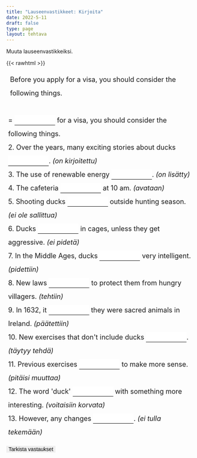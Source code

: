 ```yaml
---
title: "Lauseenvastikkeet: Kirjoita"
date: 2022-5-11
draft: false
type: page
layout: tehtava
---
```


Muuta lauseenvastikkeiksi.

{{< rawhtml >}}
<div class="tehtava">
<form autocomplete="off">
  <ol>
  
1. Before you apply for a visa, you should consider the following things.
<br>
= <li><input id="q1" type="text"/><span></span></li> for a visa, you should consider the following things.
<br>
2. Over the years, many exciting stories about ducks <li><input id="q2" type="text"/><span></span></li>. <i>(on kirjoitettu)</i>
<br>
3. The use of renewable energy <li><input id="q3" type="text"/><span></span></li>. <i>(on lisätty)</i>
<br>
4. The cafeteria <li><input id="q4" type="text"/></li> at 10 am. <i>(avataan)</i>
<br>
5. Shooting ducks <li><input id="q5" type="text"/></li> outside hunting season. <i>(ei ole sallittua)</i>
<br>6. Ducks <li><input id="q6" type="text"/></li> in cages, unless they get aggressive. <i>(ei pidetä)</i>
<br>7. In the Middle Ages, ducks <li><input id="q7" type="text"/></li> very intelligent. <i>(pidettiin)</i>
<br>8. New laws <li><input id="q8" type="text"/></li> to protect them from hungry villagers. <i>(tehtiin)</i>
<br>9. In 1632, it <li><input id="q9" type="text"/></li> they were sacred animals in Ireland. <i>(päätettiin)</i>
<br>10. New exercises that don't include ducks <li><input id="q10" type="text"/></li>. <i>(täytyy tehdä)</i>
<br>11. Previous exercises <li><input id="q11" type="text"/></li> to make more sense. <i>(pitäisi muuttaa)</i>
<br>12. The word 'duck' <li><input id="q12" type="text"/></li> with something more interesting. <i>(voitaisiin korvata)</i>
<br>13. However, any changes <li><input id="q13" type="text"/></li>. <i>(ei tulla tekemään)</i>

  </ol>
  
   <input type="submit" id="submit" value="Tarkista vastaukset" />
</form>

</div>

<style>
li {
display: inline-block;
align-content: center;
}

.tehtava ol {
list-style: none;
margin-left: 0;
padding-left: 5px;
font-size: 1.125rem !important;
}

.oikein input[type=text] {
    outline: none;
    border: none;
    border-bottom: 2px solid #299617;
  }
  
.vaarin input[type=text] {
    outline: none;
    border: none;
    border-bottom: 2px dashed #DA2C43;
}

    
#submit {
  border: 0px;
  justify-content: center;
}

.tehtava #vastauspainike {
  text-align: center;
  margin: 0 auto;
}

form {
  line-height: 2;
}

form input {
    outline: none;
    border: none;
    border-bottom: 1px solid black;
    font-size: inherit;
}

#resetbutton {
  background: white;
  border: 0px;
}

.tehtava input[type="text"],
.tehtava span {
    font-family:  'Open Sans', 'Helvetica Neue', sans-serif;
    font-size: inherit;
}

.tehtava input[type="text"] {
    width: 6em;
}

.tehtava span {
    position: absolute;
    left: -9999px;
    display: inline-block;
    min-width: 6em;
}
</style>

<script>
var answers = {
  "q1": ["before applying"],
  "q2": ["have been written"],
  "q3": ["has been increased", "has been grown"],
  "q4": ["is opened"],
  "q5": ["is not allowed", "is not permitted", "is prohibited", "isn't allowed", "isn't permitted"],
  "q6": ["are not kept", "aren't kept"],
  "q7": ["were considered", "were thought to be"],
  "q8": ["were made", "were created"],
  "q9": ["was decided"],
  "q10": ["must be made", "must be created"],
  "q11": ["should be changed"],
  "q12": ["could be replaced"],
  "q13": ["will not be made", "won't be made"],
};

function markAnswers() {
  $("input[type='text']").each(function() {
    console.log($.inArray(this.value, answers[this.id]));
    if ($.inArray(this.value.toLowerCase().trim(), answers[this.id]) === -1) {
      $(this).parent()[0].setAttribute("class", "vaarin");
    } else {
      $(this).parent()[0].setAttribute("class", "oikein");
    }
  })
}

$("form").on("submit", function(e) {
  e.preventDefault();
  markAnswers();
});

const input = document.querySelector('input');
const span = document.querySelector('span');

document.querySelectorAll("input").forEach(elem => elem.addEventListener('input', function (event) {
    span.innerHTML = this.value.replace(/\s/g, '&nbsp;');
    this.style.width = span.offsetWidth + 'px';
}));

</script>
</rawhtml>